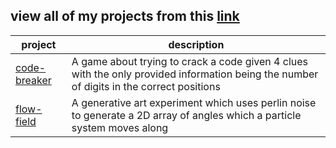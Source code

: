 **view all of my projects from this [link](https://dylandibeneditto.github.io/experiments/)**
---
|project|description|
|---|---|
|[code-breaker](https://dylandibeneditto.github.io/experiments/code-breaker/index.html)|A game about trying to crack a code given 4 clues with the only provided information being the number of digits in the correct positions|
|[flow-field](https://dylandibeneditto.github.io/experiments/flow-field/index.html)|A generative art experiment which uses perlin noise to generate a 2D array of angles which a particle system moves along|